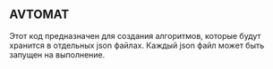 AVTOMAT
---

Этот код предназначен для создания алгоритмов,
которые будут хранится в отдельных json файлах.
Каждый json файл может быть запущен на выполнение.
